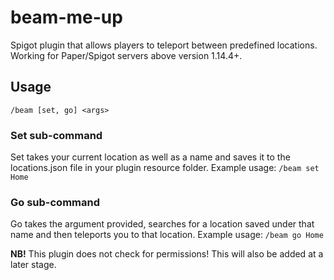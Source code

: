 # beam-me-up
Spigot plugin that allows players to teleport between predefined locations. Working for Paper/Spigot servers above version 1.14.4+.

## Usage
`/beam [set, go] <args>`

### Set sub-command
Set takes your current location as well as a name and saves it to the locations.json file in your plugin resource folder. 
Example usage: `/beam set Home`

### Go sub-command
Go takes the argument provided, searches for a location saved under that name and then teleports you to that location.
Example usage: `/beam go Home`

**NB!** This plugin does not check for permissions! This will also be added at a later stage.
